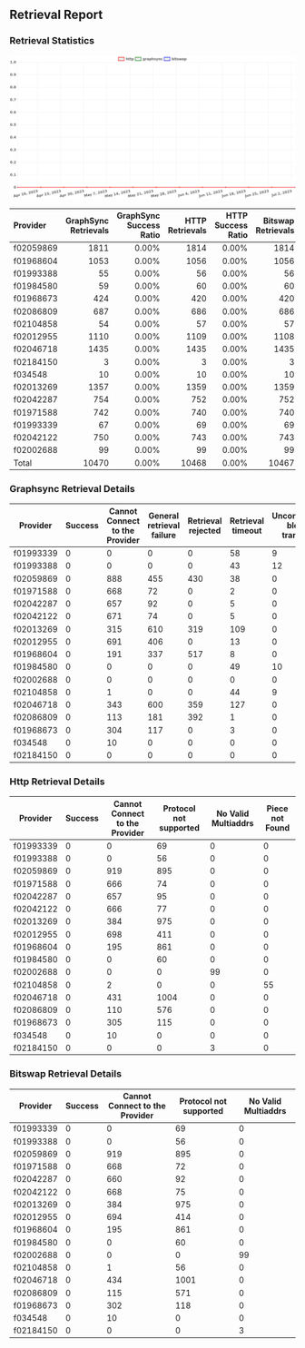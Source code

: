 ## Retrieval Report
### Retrieval Statistics
<img src="https://raw.githubusercontent.com/data-preservation-programs/filplus-checker-assets/main/filecoin-project/filecoin-plus-large-datasets/issues/1728/1688348788016.png"/>

| Provider  | GraphSync Retrievals | GraphSync Success Ratio | HTTP Retrievals | HTTP Success Ratio | Bitswap Retrievals | Bitswap Success Ratio |
| :-------- | -------------------: | ----------------------: | --------------: | -----------------: | -----------------: | --------------------: |
| f02059869 |                 1811 |                   0.00% |            1814 |              0.00% |               1814 |                 0.00% |
| f01968604 |                 1053 |                   0.00% |            1056 |              0.00% |               1056 |                 0.00% |
| f01993388 |                   55 |                   0.00% |              56 |              0.00% |                 56 |                 0.00% |
| f01984580 |                   59 |                   0.00% |              60 |              0.00% |                 60 |                 0.00% |
| f01968673 |                  424 |                   0.00% |             420 |              0.00% |                420 |                 0.00% |
| f02086809 |                  687 |                   0.00% |             686 |              0.00% |                686 |                 0.00% |
| f02104858 |                   54 |                   0.00% |              57 |              0.00% |                 57 |                 0.00% |
| f02012955 |                 1110 |                   0.00% |            1109 |              0.00% |               1108 |                 0.00% |
| f02046718 |                 1435 |                   0.00% |            1435 |              0.00% |               1435 |                 0.00% |
| f02184150 |                    3 |                   0.00% |               3 |              0.00% |                  3 |                 0.00% |
| f034548   |                   10 |                   0.00% |              10 |              0.00% |                 10 |                 0.00% |
| f02013269 |                 1357 |                   0.00% |            1359 |              0.00% |               1359 |                 0.00% |
| f02042287 |                  754 |                   0.00% |             752 |              0.00% |                752 |                 0.00% |
| f01971588 |                  742 |                   0.00% |             740 |              0.00% |                740 |                 0.00% |
| f01993339 |                   67 |                   0.00% |              69 |              0.00% |                 69 |                 0.00% |
| f02042122 |                  750 |                   0.00% |             743 |              0.00% |                743 |                 0.00% |
| f02002688 |                   99 |                   0.00% |              99 |              0.00% |                 99 |                 0.00% |
| Total     |                10470 |                   0.00% |           10468 |              0.00% |              10467 |                 0.00% |

### Graphsync Retrieval Details
| Provider  | Success | Cannot Connect to the Provider | General retrieval failure | Retrieval rejected | Retrieval timeout | Unconfirmed block transfer | No Valid Multiaddrs | Piece not Found |
| --------- | ------- | ------------------------------ | ------------------------- | ------------------ | ----------------- | -------------------------- | ------------------- | --------------- |
| f01993339 | 0       | 0                              | 0                         | 0                  | 58                | 9                          | 0                   | 0               |
| f01993388 | 0       | 0                              | 0                         | 0                  | 43                | 12                         | 0                   | 0               |
| f02059869 | 0       | 888                            | 455                       | 430                | 38                | 0                          | 0                   | 0               |
| f01971588 | 0       | 668                            | 72                        | 0                  | 2                 | 0                          | 0                   | 0               |
| f02042287 | 0       | 657                            | 92                        | 0                  | 5                 | 0                          | 0                   | 0               |
| f02042122 | 0       | 671                            | 74                        | 0                  | 5                 | 0                          | 0                   | 0               |
| f02013269 | 0       | 315                            | 610                       | 319                | 109               | 0                          | 0                   | 4               |
| f02012955 | 0       | 691                            | 406                       | 0                  | 13                | 0                          | 0                   | 0               |
| f01968604 | 0       | 191                            | 337                       | 517                | 8                 | 0                          | 0                   | 0               |
| f01984580 | 0       | 0                              | 0                         | 0                  | 49                | 10                         | 0                   | 0               |
| f02002688 | 0       | 0                              | 0                         | 0                  | 0                 | 0                          | 99                  | 0               |
| f02104858 | 0       | 1                              | 0                         | 0                  | 44                | 9                          | 0                   | 0               |
| f02046718 | 0       | 343                            | 600                       | 359                | 127               | 0                          | 0                   | 6               |
| f02086809 | 0       | 113                            | 181                       | 392                | 1                 | 0                          | 0                   | 0               |
| f01968673 | 0       | 304                            | 117                       | 0                  | 3                 | 0                          | 0                   | 0               |
| f034548   | 0       | 10                             | 0                         | 0                  | 0                 | 0                          | 0                   | 0               |
| f02184150 | 0       | 0                              | 0                         | 0                  | 0                 | 0                          | 3                   | 0               |

### Http Retrieval Details
| Provider  | Success | Cannot Connect to the Provider | Protocol not supported | No Valid Multiaddrs | Piece not Found |
| --------- | ------- | ------------------------------ | ---------------------- | ------------------- | --------------- |
| f01993339 | 0       | 0                              | 69                     | 0                   | 0               |
| f01993388 | 0       | 0                              | 56                     | 0                   | 0               |
| f02059869 | 0       | 919                            | 895                    | 0                   | 0               |
| f01971588 | 0       | 666                            | 74                     | 0                   | 0               |
| f02042287 | 0       | 657                            | 95                     | 0                   | 0               |
| f02042122 | 0       | 666                            | 77                     | 0                   | 0               |
| f02013269 | 0       | 384                            | 975                    | 0                   | 0               |
| f02012955 | 0       | 698                            | 411                    | 0                   | 0               |
| f01968604 | 0       | 195                            | 861                    | 0                   | 0               |
| f01984580 | 0       | 0                              | 60                     | 0                   | 0               |
| f02002688 | 0       | 0                              | 0                      | 99                  | 0               |
| f02104858 | 0       | 2                              | 0                      | 0                   | 55              |
| f02046718 | 0       | 431                            | 1004                   | 0                   | 0               |
| f02086809 | 0       | 110                            | 576                    | 0                   | 0               |
| f01968673 | 0       | 305                            | 115                    | 0                   | 0               |
| f034548   | 0       | 10                             | 0                      | 0                   | 0               |
| f02184150 | 0       | 0                              | 0                      | 3                   | 0               |

### Bitswap Retrieval Details
| Provider  | Success | Cannot Connect to the Provider | Protocol not supported | No Valid Multiaddrs |
| --------- | ------- | ------------------------------ | ---------------------- | ------------------- |
| f01993339 | 0       | 0                              | 69                     | 0                   |
| f01993388 | 0       | 0                              | 56                     | 0                   |
| f02059869 | 0       | 919                            | 895                    | 0                   |
| f01971588 | 0       | 668                            | 72                     | 0                   |
| f02042287 | 0       | 660                            | 92                     | 0                   |
| f02042122 | 0       | 668                            | 75                     | 0                   |
| f02013269 | 0       | 384                            | 975                    | 0                   |
| f02012955 | 0       | 694                            | 414                    | 0                   |
| f01968604 | 0       | 195                            | 861                    | 0                   |
| f01984580 | 0       | 0                              | 60                     | 0                   |
| f02002688 | 0       | 0                              | 0                      | 99                  |
| f02104858 | 0       | 1                              | 56                     | 0                   |
| f02046718 | 0       | 434                            | 1001                   | 0                   |
| f02086809 | 0       | 115                            | 571                    | 0                   |
| f01968673 | 0       | 302                            | 118                    | 0                   |
| f034548   | 0       | 10                             | 0                      | 0                   |
| f02184150 | 0       | 0                              | 0                      | 3                   |
